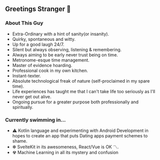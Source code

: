 ## Greetings Stranger 👋

### About This Guy
- Extra-Ordinary with a hint of sanity(or insanity).
- Quirky, spontaneous and witty.
- Up for a good laugh 24/7.
- Silent but always observing, listening & remembering.
- Always aiming to be early never trust being on time.
- Metronome-esque time management.
- Master of evidence hoarding.
- Professional cook in my own kitchen.
- Instant-texter.
- Absolute technological freak of nature (self-proclaimed in my spare time).
- Life experiences has taught me that I can't take life too seriously as I'll never get out alive.
- Ongoing pursue for a greater purpose both professionally and spiritually. 

### Currently swimming in... 
- ⚠ Kotlin language and experimenting with Android Development in hopes to create an app that puts Dating apps payment schemes to shame.
- ❇ SvelteKit in its awesomeness, React/Vue is OK 〽. 
- ☢ Machine Learning in all its mystery and confusion


<!--
**adrianlimws/adrianlimws** is a ✨ _special_ ✨ repository because its `README.md` (this file) appears on your GitHub profile.

Here are some ideas to get you started:

- 🔭 I’m currently working on ...
- 🌱 I’m currently learning ...
- 👯 I’m looking to collaborate on ...
- 🤔 I’m looking for help with ...
- 💬 Ask me about ...
- 📫 How to reach me: ...
- 😄 Pronouns: ...
- ⚡ Fun fact: ...
-->
